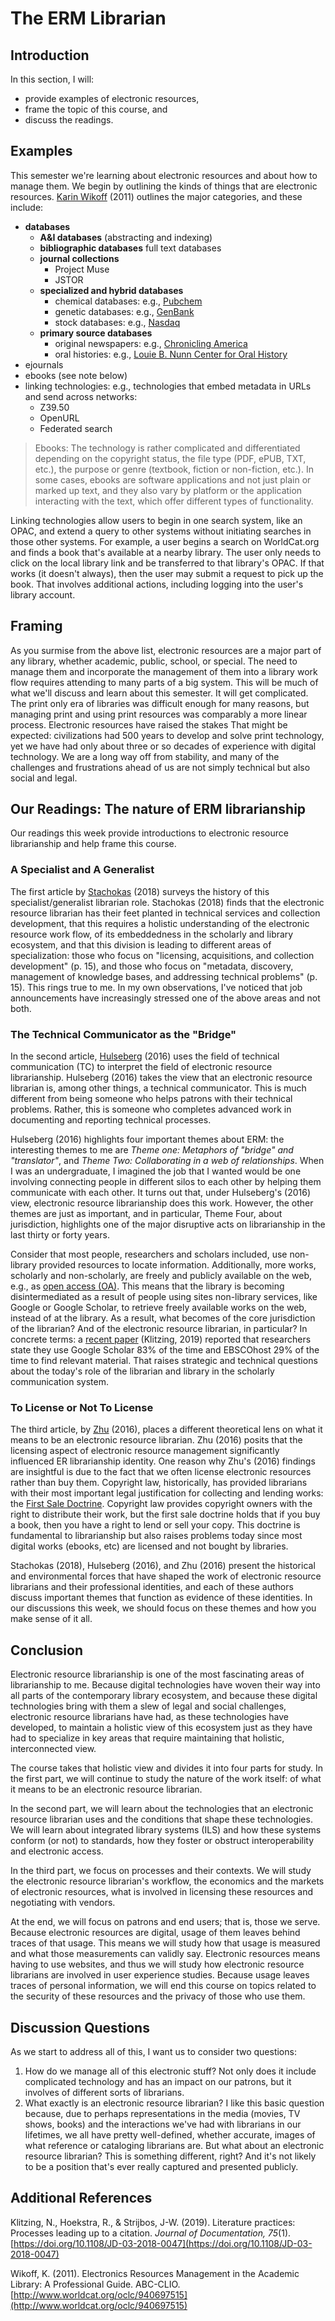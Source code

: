 # The ERM Librarian

## Introduction

In this section, I will:

- provide examples of electronic resources,
- frame the topic of this course, and
- discuss the readings.

## Examples

This semester we're learning about electronic resources
and about how to manage them.
We begin by outlining the kinds of things
that are electronic resources.
[Karin Wikoff][Wikoff2011] (2011) outlines the major categories,
and these include:

* **databases**
  * **A&I databases** (abstracting and indexing)
  * **bibliographic databases** full text databases
  * **journal collections**
    * Project Muse
    * JSTOR
  * **specialized and hybrid databases**
    * chemical databases: e.g., [Pubchem][pubchem]
    * genetic databases: e.g.,  [GenBank][genbank]
    * stock databases: e.g., [Nasdaq][nasdaq]
  * **primary source databases**
    * original newspapers: e.g., [Chronicling America][caLOC] 
    * oral histories: e.g., [Louie B. Nunn Center for Oral History][nunn] 
* ejournals
* ebooks (see note below)
* linking technologies: e.g., technologies that embed metadata in URLs and send
  across networks:
    * Z39.50
    * OpenURL
    * Federated search

> Ebooks: The technology is rather complicated and
> differentiated depending on the copyright status,
> the file type (PDF, ePUB, TXT, etc.),
> the purpose or genre
> (textbook, fiction or non-fiction, etc.).
> In some  cases, ebooks are software applications and
> not just plain or marked up text, and
> they also vary by platform or
> the application interacting with the text,
> which offer different types of functionality.

Linking technologies allow users
to begin in one search system,
like an OPAC, and
extend a query to other systems
without initiating searches in those other systems.
For example, a user begins a search on WorldCat.org and
finds a book that's available at a nearby library.
The  user only needs to click on the local library link and
be transferred to that library's OPAC.
If that works (it doesn't always),
then the user may submit a request to pick up the book.
That involves additional actions,
including  logging into the user's library account. 

## Framing

As you surmise from the above list,
electronic resources are a major part of any library,
whether academic, public, school, or special.
The need to manage them and
incorporate the management of them
into a library work flow requires
attending to many parts of a big system.
This will be much of what we'll discuss and
learn about this semester.
It will get complicated.
The print only era of libraries
was difficult enough for many reasons, but
managing print and using print resources
was comparably a more linear process.
Electronic resources have raised the stakes
That might be expected:
civilizations had 500 years
to develop and solve print technology,
yet we have had only about three  or so decades of
experience with digital technology.
We are a long way off from stability, and
many of the challenges and frustrations
ahead of us are not simply technical but
also social and legal.

## Our Readings: The nature of ERM librarianship

Our readings this week provide
introductions to electronic resource librarianship
and help frame this course.

### A Specialist and A Generalist

The first article by [Stachokas][stachokas2018] (2018)
surveys the history of this specialist/generalist librarian role.
Stachokas (2018) finds that
the electronic resource librarian has their feet
planted in technical services and collection development,
that this requires a holistic understanding of the 
electronic resource work flow,
of its embeddedness in the scholarly and library ecosystem, and
that this division is leading to different areas of specialization:
those who focus on
"licensing, acquisitions, and collection development" (p. 15),
and those who focus on
"metadata, discovery, management of knowledge bases, and
addressing technical problems" (p. 15).
This rings true to me.
In my own observations,
I've noticed that job announcements have increasingly stressed
one of the above areas and not both.

### The Technical Communicator as the "Bridge"

In the second article,
[Hulseberg][hulseberg2016] (2016) uses
the field of technical communication (TC)
to interpret the field of electronic resource librarianship.
Hulseberg (2016) takes the view that an
electronic resource librarian is, among other things,
a technical communicator.
This is much different from being
someone who helps patrons with their technical problems.
Rather, this is someone who completes advanced work in
documenting and reporting technical processes.

Hulseberg (2016) highlights four important themes about ERM:
the interesting themes to me are
*Theme one: Metaphors of "bridge" and "translator"*, and
*Theme Two: Collaborating in a web of relationships*.
When I was an undergraduate,
I imagined the job that I wanted
would be one involving connecting people in different silos
to each other by helping them communicate with each other.
It turns out that,
under Hulseberg's (2016) view,
electronic resource librarianship does this work.
However, the other themes are just as important, and
in particular, Theme Four, about jurisdiction,
highlights one of the major disruptive acts on librarianship
in the last thirty or forty years.

Consider that most people, researchers and scholars included,
use non-library provided resources to locate information.
Additionally, more works, scholarly and non-scholarly,
are freely and publicly available on the web,
e.g., as [open access (OA)][oa].
This means that the library
is becoming disintermediated
as a result of people using sites non-library services,
like Google or Google Scholar,
to retrieve freely available works on the web,
instead of at the library.
As a result, what becomes of the core jurisdiction of the librarian?
And of the electronic resource librarian, in particular?
In concrete terms: a [recent paper][Klitzing2019] (Klitzing, 2019)
reported that researchers state they use
Google Scholar 83% of the time and
EBSCOhost 29% of the time to find relevant material.
That raises strategic and technical questions about the today's role
of the librarian and library in the scholarly communication system.

### To License or Not To License

The third article, by [Zhu][zhu2016] (2016),
places a different theoretical lens
on what it means to be an electronic resource librarian.
Zhu (2016) posits that the licensing aspect of
electronic resource management significantly influenced
ER librarianship identity.
One reason why Zhu's (2016) findings are insightful is
due to the fact that we often license electronic resources
rather than buy them.
Copyright law, historically, has provided librarians
with their most important legal justification
for collecting and lending works:
the [First Sale Doctrine][copyrightsearch].
Copyright law provides copyright owners with the
right to distribute their work, but
the first sale doctrine holds that if you buy a book,
then you have a right to lend or sell your copy.
This doctrine is fundamental to librarianship but
also raises problems today since most digital works
(ebooks, etc)
are licensed and not bought by libraries.

Stachokas (2018), Hulseberg (2016), and Zhu (2016)
present the historical and environmental forces
that have shaped the work of electronic resource librarians and
their professional identities, and
each of these authors discuss important themes
that function as evidence of these identities.
In our discussions this week,
we should focus on these themes and
how you make sense of it all.

## Conclusion

Electronic resource librarianship is one of the
most fascinating areas of librarianship to me.
Because digital technologies have woven their way
into all parts of the contemporary library ecosystem,
and because these digital technologies bring with them
a slew of legal and social challenges,
electronic resource librarians have had,
as these technologies have developed,
to maintain a holistic view of this ecosystem just
as they have had to specialize in key areas that
require maintaining that holistic, interconnected view.

The course takes that holistic view and
divides it into four parts for study.
In the first part,
we will continue to study the nature of the work itself:
of what it means to be an electronic resource librarian.

In the second part, we will learn about the technologies
that an electronic resource librarian uses and
the conditions that shape these technologies.
We will learn about integrated library systems (ILS) and
how these systems conform (or not) to standards,
how they foster or obstruct 
interoperability and electronic access.

In the third part, we focus on processes and their contexts.
We will study the electronic resource librarian's workflow,
the economics and the markets of electronic resources,
what is involved in licensing these resources and
negotiating with vendors.

At the end, we will focus on patrons and end users;
that is, those we serve. 
Because electronic resources are digital,
usage of them leaves behind traces of that usage.
This means we will study how that usage is measured and
what those measurements can validly say.
Electronic resources means having to use websites, and
thus we will study how electronic resource librarians
are involved in user experience studies.
Because usage leaves traces of personal information,
we will end this course on topics related to the
security of these resources and the privacy of those
who use them.

## Discussion Questions

As we start to address all of this, I want us to consider two questions:

1. How do we manage all of this electronic stuff? Not only does it include
   complicated technology and has an impact on our patrons, but it involves of
   different sorts of librarians.
1. What exactly is an electronic resource librarian? I like this basic question
   because, due to perhaps representations in the media (movies, TV shows,
   books) and the interactions we've had with librarians in our lifetimes, we
   all have pretty well-defined, whether accurate, images of what reference or
   cataloging librarians are. But what about an electronic resource librarian?
   This is something different, right? And it's not likely to be a position
   that's ever really captured and presented publicly.

## Additional References

Klitzing, N., Hoekstra, R., & Strijbos, J-W. (2019). Literature practices:
Processes leading up to a citation. *Journal of Documentation, 75*(1).
[https://doi.org/10.1108/JD-03-2018-0047](https://doi.org/10.1108/JD-03-2018-0047)

Wikoff, K. (2011). Electronics Resources Management in the Academic Library: A
Professional Guide. ABC-CLIO.
[http://www.worldcat.org/oclc/940697515](http://www.worldcat.org/oclc/940697515)

[stachokas2018]:https://doi.org/10.1080/07317131.2017.1385286
[hulseberg2016]:https://doi.org/10.1080/1941126X.2016.1164555
[zhu2016]:https://doi.org/10.1016/j.lisr.2016.02.002
[Wikoff2011]:http://www.worldcat.org/oclc/940697515
[Klitzing2019]:https://doi.org/10.1108/JD-03-2018-0047
[copyrightsearch]:https://search.copyright.gov/search?utf8=%E2%9C%93&affiliate=copyright&sort_by=&query=%22first+sale+doctrine%22
[pubchem]:https://pubchem.ncbi.nlm.nih.gov/
[genbank]:https://www.ncbi.nlm.nih.gov/genbank/
[nasdaq]:https://data.nasdaq.com/search
[caLOC]:https://chroniclingamerica.loc.gov/
[nunn]:https://kentuckyoralhistory.org/
[oa]:https://sparcopen.org/open-access/
